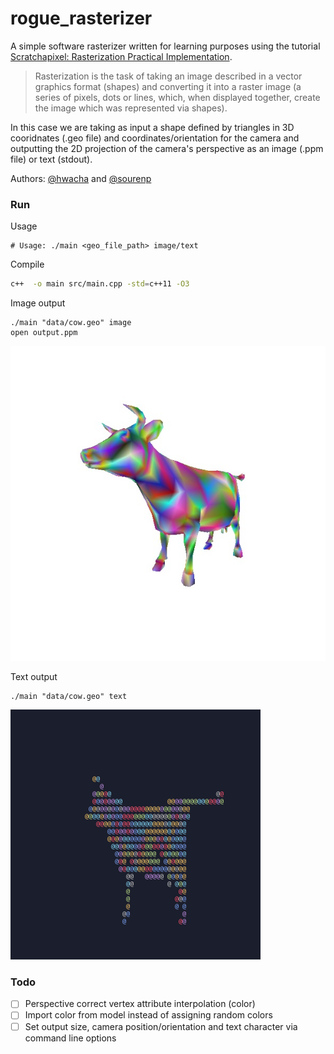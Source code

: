 # rogue_rasterizer

A simple software rasterizer written for learning purposes using the tutorial [Scratchapixel: Rasterization Practical Implementation](https://www.scratchapixel.com/lessons/3d-basic-rendering/rasterization-practical-implementation).

> Rasterization is the task of taking an image described in a vector graphics format (shapes) and converting it into a raster image (a series of pixels, dots or lines, which, when displayed together, create the image which was represented via shapes).

In this case we are taking as input a shape defined by triangles in 3D cooridnates (.geo file) and coordinates/orientation for the camera and outputting the 2D projection of the camera's perspective as an image (.ppm file) or text (stdout).

Authors: [@hwacha](https://github.com/hwacha) and [@sourenp](https://github.com/Sourenp)

### Run

Usage
```
# Usage: ./main <geo_file_path> image/text
```

Compile
```bash
c++  -o main src/main.cpp -std=c++11 -O3 
```

Image output
```
./main "data/cow.geo" image
open output.ppm
```

![cow output](images/cow.jpg)


Text output
```
./main "data/cow.geo" text
```

![cow output](images/cow_text.gif)


### Todo

- [ ] Perspective correct vertex attribute interpolation (color)
- [ ] Import color from model instead of assigning random colors
- [ ] Set output size, camera position/orientation and text character via command line options
